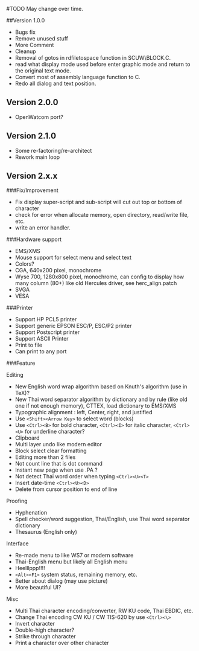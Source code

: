 #TODO
May change over time.

##Version 1.0.0
- Bugs fix
- Remove unused stuff
- More Comment
- Cleanup
- Removal of gotos in rdfiletospace function in SCUW\BLOCK.C.
- read what display mode used before enter graphic mode and return to the original text mode.
- Convert most of assembly language function to C.
- Redo all dialog and text position.

## Version 2.0.0
- OpenWatcom port?

## Version 2.1.0
- Some re-factoring/re-architect
- Rework main loop

## Version 2.x.x

###Fix/Improvement
- Fix display super-script and sub-script will cut out top or bottom of character
- check for error when allocate memory, open directory, read/write file, etc.
- write an error handler.

###Hardware support
- EMS/XMS
- Mouse support for select menu and select text
- Colors?
- CGA, 640x200 pixel, monochrome
- Wyse 700, 1280x800 pixel, monochrome, can config to display how many column (80+) like old Hercules driver, see herc_align.patch
- SVGA
- VESA

###Printer
- Support HP PCL5 printer
- Support generic EPSON ESC/P, ESC/P2 printer
- Support Postscript printer
- Support ASCII Printer
- Print to file
- Can print to any port

###Feature

Editing
- New English word wrap algorithm based on Knuth's algorithm (use in TeX)?
- New Thai word separator algorithm by dictionary and by rule (like old one if not enough memory), CTTEX, load dictionary to EMS/XMS
- Typographic alignment : left, Center, right, and justified
- Use `<Shift><Arrow Key>` to select word (blocks)
- Use `<Ctrl><B>` for bold character, `<Ctrl><I>` for italic character, `<Ctrl><U>` for underline character?
- Clipboard
- Multi layer undo like modern editor
- Block select clear formatting
- Editing more than 2 files
- Not count line that is dot command
- Instant new page when use .PA ?
- Not detect Thai word order when typing `<Ctrl><U><T>`
- Insert date-time `<Ctrl><U><D>`
- Delete from cursor position to end of line

Proofing
- Hyphenation
- Spell checker/word suggestion, Thai/English, use Thai word separator dictionary
- Thesaurus (English only)

Interface
- Re-made menu to like WS7 or modern software
- Thai-English menu but likely all English menu
- Heelllppp!!!!
- `<Alt><F1>` system status, remaining memory, etc.
- Better about dialog (may use picture)
- More beautiful UI?

Misc
- Multi Thai character encoding/converter, RW KU code, Thai EBDIC, etc.
- Change Thai encoding CW KU / CW TIS-620 by use `<Ctrl><\>`
- Invert character
- Double-high character?
- Strike through character
- Print a character over other character
